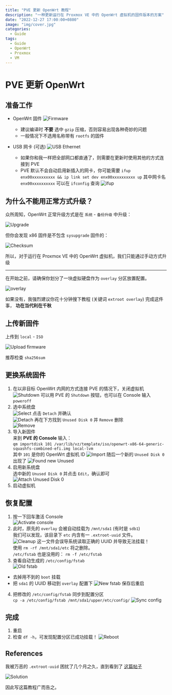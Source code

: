 ```yaml
---
title: "PVE 更新 OpenWrt 教程"
description: "一种更新运行在 Proxmox VE 中的 OpenWrt 虚拟机的固件版本的方案"
date: "2022-12-27 17:00:00+0800"
image: "img/cover.jpg"
categories:
  - Guide
tags:
  - Guide
  - OpenWrt
  - Proxmox
  - VM
---
```


# PVE 更新 OpenWrt

## 准备工作

* OpenWrt 固件
  ![Firmware](img/01-firmware.jpg)
  * 建议编译时 **不要** 选中 `gzip` 压缩，否则容易出现各种奇妙的问题
  * 一般情况下不选用名称带有 `rootfs` 的固件

* USB 网卡 (可选)
  ![USB Ethernet](img/02-usb.jpg)
  * 如果你和我一样把全部网口都直通了，则需要在更新时使用其他的方式连接到 PVE
  * PVE 默认不会自动启用新插入的网卡，你可能需要
    `ifup enx00xxxxxxxxxx && ip link set dev enx00xxxxxxxxxx up`
    其中网卡名 `enx00xxxxxxxxxx` 可以在 `ifconfig` 查询
  ![ifup](img/03-ifup.jpg)


## 为什么不能用正常方式升级？

众所周知，OpenWrt 正常升级方式是在 `系统` - `备份升级` 中升级：

![Upgrade](img/04-upgrade.jpg)

但你会发现 x86 固件是不包含 `sysupgrade` 固件的：

![Checksum](img/05-checksum.jpg)

所以，对于运行在 Proxmox VE 中的 OpenWrt 虚拟机，我们只能通过手动方式升级

---

在开始之前，请确保你划分了一块虚拟硬盘作为 `overlay` 分区放置配置。

![overlay](img/06-overlay.jpg)

如果没有，我强烈建议你花十分钟搜下教程
(关键词 `extroot overlay`)
完成这件事， **功在当代利在千秋**

## 上传新固件

上传到 `local` - `ISO`

![Upload firmware](img/07-upload.jpg)

推荐检查 `sha256sum`

## 更换系统固件

1. 在以非目标 OpenWrt 内网的方式连接 PVE 的情况下，关闭虚拟机 <br>
  ![Shutdown](img/08-shutdown.jpg)
  可以用 PVE 的 `Shutdown` 按钮，也可以在 Console 输入 `poweroff` <br>
2. 选中系统盘 <br>
  ![Select](img/09-select.jpg)
  点击 `Detach` 并确认 <br>
  ![Detach](img/10-detach.jpg)
  再在下方找到 `Unused Disk 0` 并 `Remove` 删除 <br>
  ![Remove](img/11-remove.jpg)
3. 导入新固件 <br>
  来到 **PVE 的 Console** 输入： <br>
  `qm importdisk 101 /var/lib/vz/template/iso/openwrt-x86-64-generic-squashfs-combined-efi.img local-lvm` <br>
  其中 `101` 是你的 OpenWrt 虚拟机 ID
  ![Import](img/12-import.jpg)
  随后一个新的 `Unused Disk 0` 出现了
  ![Found new Unused](img/13-disk.jpg)
4. 启用新系统盘 <br>
  选中新的 `Unused Disk 0` 并点击 `Edit`，确认即可 <br>
  ![Attach Unused Disk 0](img/14-edit.jpg)
5. 启动虚拟机

## 恢复配置

1. 按一下回车激活 Console <br>
  ![Activate console](img/15-console.png)
2. 此时，原先的 `overlay` 会被自动挂载为 `/mnt/sda1` (有时是 `sdb1`) <br>
  我们可以发现，该目录下 `etc` 内含有一 `.extroot-uuid` 文件。 <br>
  ![Cleanup](img/16-cleanup.jpg)
  这一文件会误导系统读取正确的 UUID 并导致无法挂载！ <br>
  使用 `rm -rf /mnt/sda1/etc` 将之删除。 <br>
  `/etc/fstab` 也是没用的： `rm -f /etc/fstab`
3. 查看自动生成的 `/etc/config/fstab` <br>
  ![Old fstab](img/17-old-fstab.jpg)
  * 去掉用不到的 `boot` 挂载
  * 把 `sda1` 的 UUID 移动到 `overlay` 配置下
  ![New fstab](img/18-new-fstab.jpg)
  保存后重启
4. 把修改的 `/etc/config/fstab` 同步到配置分区 <br>
  `cp -a /etc/config/fstab /mnt/sda1/upper/etc/config/`
  ![Sync config](img/19-sync-fstab.jpg)

## 完成

1. 重启
2. 检查 `df -h`，可发现配置分区已成功挂载！
  ![Reboot](img/20-reboot.jpg)

## References

我被万恶的 `.extroot-uuid` 困扰了几个月之久，直到看到了
[这篇帖子](https://forum.openwrt.org/t/solved-extroot-not-working-on-18-06/16723/2)

![Solution](img/21-forum.jpg)

因此写这篇教程广而告之。
